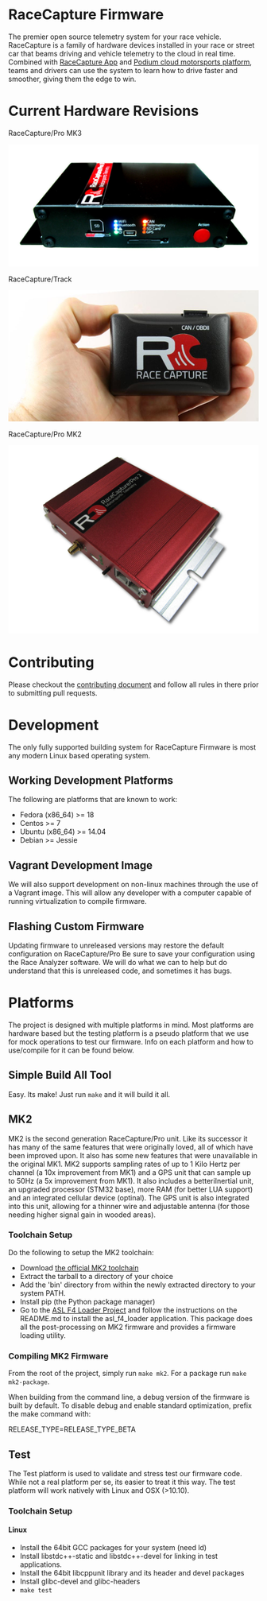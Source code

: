 RaceCapture Firmware
=====
The premier open source telemetry system for your race vehicle.
RaceCapture is a family of hardware devices installed in your race or street car
that beams driving and vehicle telemetry to the cloud in real
time. Combined with [RaceCapture
App](https://github.com/autosportlabs/RaceCapture_App) and
[Podium cloud motorsports platform](https://podium.live/), teams and drivers can
use the system to learn how to drive faster and smoother, giving
them the edge to win.

# Current Hardware Revisions
RaceCapture/Pro MK3

![alt text](images/RaceCapturePro_MK3.jpg?raw=true)

RaceCapture/Track

![alt text](images/RaceCaptureTrack.jpg?raw=true)

RaceCapture/Pro MK2

![alt text](images/RaceCapturePro_MK2.jpg?raw=true)



# Contributing
Please checkout the [contributing document](/CONTRIBUTING.md) and
follow all rules in there prior to submitting pull requests.


# Development
The only fully supported building system for RaceCapture Firmware is
most any modern Linux based operating system.

## Working Development Platforms
The following are platforms that are known to work:
* Fedora (x86_64) >= 18
* Centos >= 7
* Ubuntu (x86_64) >= 14.04
* Debian >= Jessie

## Vagrant Development Image
We will also support development on non-linux machines through the use
of a Vagrant image.  This will allow any developer with a computer
capable of running virtualization to compile firmware.

## Flashing Custom Firmware
Updating firmware to unreleased versions may restore the default
configuration on RaceCapture/Pro Be sure to save your configuration
using the Race Analyzer software.  We will do what we can to help
but do understand that this is unreleased code, and sometimes it has
bugs.

# Platforms
The project is designed with multiple platforms in mind.  Most
platforms are hardware based but the testing platform is a pseudo
platform that we use for mock operations to test our firmware.  Info
on each platform and how to use/compile for it can be found below.

## Simple Build All Tool
Easy.  Its make!  Just run `make` and it will build it all.

## MK2
MK2 is the second generation RaceCapture/Pro unit.  Like its successor
it has many of the same features that were originally loved, all of
which have been improved upon.  It also has some new features that
were unavailable in the original MK1.  MK2 supports sampling rates of
up to 1 Kilo Hertz per channel (a 10x improvement from MK1) and a GPS unit
that can sample up to 50Hz (a 5x improvement from MK1).  It also
includes a betteriInertial unit, an upgraded processor (STM32 base),
more RAM (for better LUA support) and an integrated cellular device
(optinal).  The GPS unit is also integrated into this unit, allowing
for a thinner wire and adjustable antenna (for those needing higher
signal gain in wooded areas).

### Toolchain Setup
Do the following to setup the MK2 toolchain:
* Download [the official MK2
  toolchain](https://launchpad.net/gcc-arm-embedded/4.7/4.7-2013-q3-update/)
* Extract the tarball to a directory of your choice
* Add the 'bin' directory from within the newly extracted directory to
  your system PATH.
* Install pip (the Python package manager)
* Go to the [ASL F4 Loader
  Project](https://github.com/autosportlabs/ASL_F4_bootloader) and
  follow the instructions on the README.md to install the
  asl_f4_loader application.  This package does all the post-processing on
  MK2 firmware and provides a firmware loading utility.

### Compiling MK2 Firmware
From the root of the project, simply run `make mk2`.  For a package run
`make mk2-package`.

When building from the command line, a debug version of the firmware is
built by default. To disable debug and enable standard optimization,
prefix the make command with:

RELEASE_TYPE=RELEASE_TYPE_BETA

## Test
The Test platform is used to validate and stress test our firmware code.
While not a real platform per se, its easier to treat it this way.  The
test platform will work natively with Linux and OSX (>10.10).

### Toolchain Setup
#### Linux
* Install the 64bit GCC packages for your system (need ld)
* Install libstdc++-static and libstdc++-devel for linking in test applications.
* Install the 64bit libcppunit library and its header and devel packages
* Install glibc-devel and glibc-headers
* `make test`
